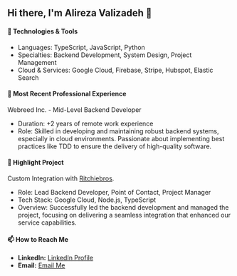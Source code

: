 ## Hi there, I'm Alireza Valizadeh 👋

#### 🔧 Technologies & Tools
- Languages: TypeScript, JavaScript, Python
- Specialties: Backend Development, System Design, Project Management
- Cloud & Services: Google Cloud, Firebase, Stripe, Hubspot, Elastic Search

#### 💼 Most Recent Professional Experience
Webreed Inc. - Mid-Level Backend Developer
- Duration: +2 years of remote work experience
- Role: Skilled in developing and maintaining robust backend systems, especially in cloud environments. Passionate about implementing best practices like TDD to ensure the delivery of high-quality software.

#### 🌟 Highlight Project
Custom Integration with [Ritchiebros](https://www.google.com/search?sca_esv=585281359&rlz=1C1GCEA_enIR902IR902&sxsrf=AM9HkKnfh5ZT9F5qeBqQBQLq-bb3lFW_CA:1700933909669&q=Ritchie+Bros&tbm=isch&source=lnms&sa=X&ved=2ahUKEwixqOLL2N-CAxV4hIkEHSw-CtgQ0pQJegQIDRAB&biw=1440&bih=751&dpr=1#imgrc=azeWeSTRB-bfeM).
- Role: Lead Backend Developer, Point of Contact, Project Manager
- Tech Stack: Google Cloud, Node.js, TypeScript
- Overview: Successfully led the backend development and managed the project, focusing on delivering a seamless integration that enhanced our service capabilities.

#### 📫 How to Reach Me
- **LinkedIn:** [LinkedIn Profile](https://www.linkedin.com/in/your-profile)
- **Email:** [Email Me](mailto:ali.valizadeh.dev@gmail.com)
